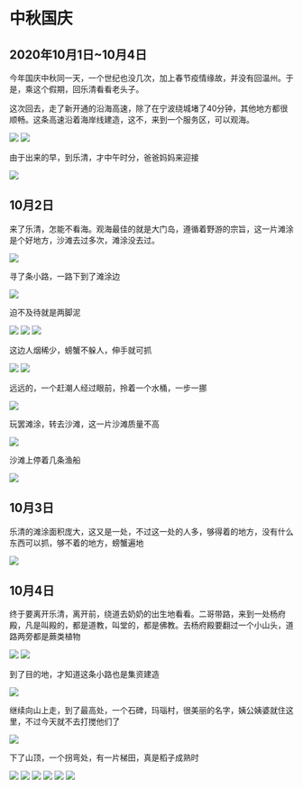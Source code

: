 中秋国庆
=======================

2020年10月1日~10月4日
-----------------------

今年国庆中秋同一天，一个世纪也没几次，加上春节疫情缘故，并没有回温州。于是，乘这个假期，回乐清看看老头子。

这次回去，走了新开通的沿海高速，除了在宁波绕城堵了40分钟，其他地方都很顺畅。这条高速沿着海岸线建造，这不，来到一个服务区，可以观海。

![]({{site.url}}/assets/blog-images/20201001/1-1.jpg)
![]({{site.url}}/assets/blog-images/20201001/1-2.jpg)

由于出来的早，到乐清，才中午时分，爸爸妈妈来迎接

![]({{site.url}}/assets/blog-images/20201001/1-3.jpg)

10月2日
-------------
来了乐清，怎能不看海。观海最佳的就是大门岛，遵循着野游的宗旨，这一片滩涂是个好地方，沙滩去过多次，滩涂没去过。

![]({{site.url}}/assets/blog-images/20201001/1-4.jpg)

寻了条小路，一路下到了滩涂边

![]({{site.url}}/assets/blog-images/20201001/1-5.jpg)

迫不及待就是两脚泥

![]({{site.url}}/assets/blog-images/20201001/1-6.jpg)
![]({{site.url}}/assets/blog-images/20201001/1-7.jpg)
![]({{site.url}}/assets/blog-images/20201001/1-8.jpg)

这边人烟稀少，螃蟹不躲人，伸手就可抓

![]({{site.url}}/assets/blog-images/20201001/1-9.jpg)
![]({{site.url}}/assets/blog-images/20201001/1-10.jpg)

远远的，一个赶潮人经过眼前，拎着一个水桶，一步一挪

![]({{site.url}}/assets/blog-images/20201001/1-11.jpg)

玩罢滩涂，转去沙滩，这一片沙滩质量不高

![]({{site.url}}/assets/blog-images/20201001/1-12.jpg)

沙滩上停着几条渔船

![]({{site.url}}/assets/blog-images/20201001/1-13.jpg)

10月3日
--------

乐清的滩涂面积庞大，这又是一处，不过这一处的人多，够得着的地方，没有什么东西可以抓，够不着的地方，螃蟹遍地

![]({{site.url}}/assets/blog-images/20201001/1-14.jpg)

10月4日
-------

终于要离开乐清，离开前，绕道去奶奶的出生地看看。二哥带路，来到一处杨府殿，凡是叫殿的，都是道教，叫堂的，都是佛教。去杨府殿要翻过一个小山头，道路两旁都是蕨类植物

![]({{site.url}}/assets/blog-images/20201001/1-15.jpg)
![]({{site.url}}/assets/blog-images/20201001/1-16.jpg)

到了目的地，才知道这条小路也是集资建造

![]({{site.url}}/assets/blog-images/20201001/1-17.jpg)

继续向山上走，到了最高处，一个石碑，玛瑙村，很美丽的名字，姨公姨婆就住这里，不过今天就不去打搅他们了

![]({{site.url}}/assets/blog-images/20201001/1-18.jpg)

下了山顶，一个拐弯处，有一片梯田，真是稻子成熟时

![]({{site.url}}/assets/blog-images/20201001/1-19.jpg)
![]({{site.url}}/assets/blog-images/20201001/1-20.jpg)
![]({{site.url}}/assets/blog-images/20201001/1-21.jpg)
![]({{site.url}}/assets/blog-images/20201001/1-22.jpg)
![]({{site.url}}/assets/blog-images/20201001/1-23.jpg)
![]({{site.url}}/assets/blog-images/20201001/1-24.jpg)